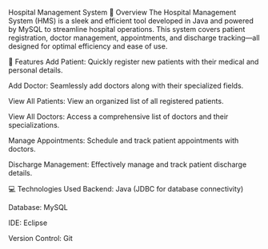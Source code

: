 Hospital Management System
📖 Overview
The Hospital Management System (HMS) is a sleek and efficient tool developed in Java and powered by MySQL to streamline hospital operations. This system covers patient registration, doctor management, appointments, and discharge tracking—all designed for optimal efficiency and ease of use.

🚀 Features
Add Patient: Quickly register new patients with their medical and personal details.

Add Doctor: Seamlessly add doctors along with their specialized fields.

View All Patients: View an organized list of all registered patients.

View All Doctors: Access a comprehensive list of doctors and their specializations.

Manage Appointments: Schedule and track patient appointments with doctors.

Discharge Management: Effectively manage and track patient discharge details.

💻 Technologies Used
Backend: Java (JDBC for database connectivity)

Database: MySQL

IDE: Eclipse

Version Control: Git

